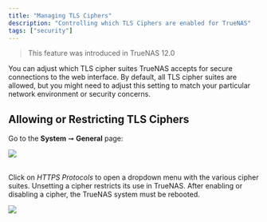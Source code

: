 ```yaml
---
title: "Managing TLS Ciphers"
description: "Controlling which TLS Ciphers are enabled for TrueNAS"
tags: ["security"]
---
```


> This feature was introduced in TrueNAS 12.0

You can adjust which TLS cipher suites TrueNAS accepts for secure connections to the web interface. By default, all TLS cipher suites are allowed, but you might need to adjust this setting to match your particular network environment or security concerns.

## Allowing or Restricting TLS Ciphers

Go to the **System** ➞ **General** page:

<img src="/images/TN-12.0-TLS-1.PNG">
<br><br>

Click on *HTTPS Protocols* to open a dropdown menu with the various cipher suites.
Unsetting a cipher restricts its use in TrueNAS.
After enabling or disabling a cipher, the TrueNAS system must be rebooted.

<img src="/images/TN-12.0-TLS-2.PNG">
<br><br>
